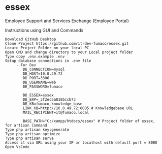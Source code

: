 # essex
Employee Support and Services Exchange (Employee Portal)

Instructions using GUI and Commands

    Download GitHub Desktop
    Clone Project https://github.com/it-dev-fumaco/essex.git
    Locate Project Folder on your local PC
    Open CMD and change directory to your Local project folder
    Type copy .env.example .env
    Setup database connections in .env file
         - For Dev
            DB_CONNECTION=mysql
            DB_HOST=10.0.49.72
            DB_PORT=3306
            DB_USERNAME=web
            DB_PASSWORD=fumaco
            
            DB_ESSEX=essex
            DB_ERP=_3f2ec5a818bccb73
            DB_KB=fumaco_knowledge_base
            LINK_KB=http://10.0.49.72:8085 # Knowledgebase URL
            MAIL_RECIPIENT=it@fumaco.local
            
            BASE_PATH="C:/xampp/htdocs/essex" # Project folder of essex, for artisan command
    Type php artisan key:generate
    Type php artisan optimize
    Type php artisan serve
    Access it via URL using your IP or localhost with default port = 8000
    Open VsCode
